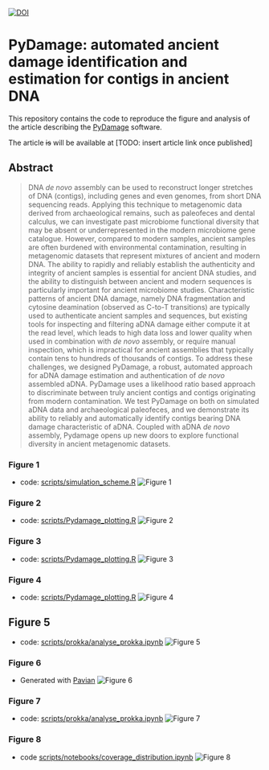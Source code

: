 [![DOI](https://zenodo.org/badge/294103665.svg)](https://zenodo.org/badge/latestdoi/294103665)

# PyDamage: automated ancient damage identification and estimation for contigs in ancient DNA

This repository contains the code to reproduce the figure and analysis of the article describing the [PyDamage](https://github.com/maxibor/pydamage) software.

The article ~~is~~ will be available at [TODO: insert article link once published]

## Abstract

>DNA *de novo* assembly can be used to reconstruct longer stretches of DNA (contigs), including genes and even genomes, from short DNA sequencing reads. Applying this technique to metagenomic data derived from archaeological remains, such as paleofeces and dental calculus, we can investigate past microbiome functional diversity that may be absent or underrepresented in the modern microbiome gene catalogue. However, compared to modern samples, ancient samples are often burdened with environmental contamination, resulting in metagenomic datasets that represent mixtures of ancient and modern DNA. The ability to rapidly and reliably establish the authenticity and integrity of ancient samples is essential for ancient DNA studies, and the ability to distinguish between ancient and modern sequences is particularly important for ancient microbiome studies. Characteristic patterns of ancient DNA damage, namely DNA fragmentation and cytosine deamination (observed as C-to-T transitions) are typically used to authenticate ancient samples and sequences, but existing tools for inspecting and filtering aDNA damage either compute it at the read level, which leads to high data loss and lower quality when used in combination with *de novo* assembly, or require manual inspection, which is impractical for ancient assemblies that typically contain tens to hundreds of thousands of contigs. To address these challenges, we designed PyDamage, a robust, automated approach for aDNA damage estimation and authentication of *de novo* assembled aDNA. PyDamage uses a likelihood ratio based approach to discriminate between truly ancient contigs and contigs originating from modern contamination. We test PyDamage on both on simulated aDNA data and archaeological paleofeces, and we demonstrate its ability to reliably and automatically identify contigs bearing DNA damage characteristic of aDNA. Coupled with aDNA *de novo* assembly, Pydamage opens up new doors to explore functional diversity in ancient metagenomic datasets.


### Figure 1

- code: [scripts/simulation_scheme.R](scripts/simulation_scheme.R)
![Figure 1](plots/Pydamage_simulation_scheme.png)

### Figure 2

- code: [scripts/Pydamage_plotting.R](scripts/Pydamage_plotting.R)
![Figure 2](plots/ModelFit.png)

### Figure 3

- code: [scripts/Pydamage_plotting.R](scripts/Pydamage_plotting.R)
![Figure 3](plots/Predicted_Accuracy.png)

### Figure 4

- code: [scripts/Pydamage_plotting.R](scripts/Pydamage_plotting.R)
![Figure 4](plots/Observed_Accuracy.png)

## Figure 5

- code: [scripts/prokka/analyse_prokka.ipynb](scripts/prokka/analyse_prokka.ipynb)
![Figure 5](plots/prediction_accuracy_thresholds.png)

### Figure 6

- Generated with [Pavian](https://github.com/fbreitwieser/pavian)
![Figure 6](plots/sankey.png)

### Figure 7

- code: [scripts/prokka/analyse_prokka.ipynb](scripts/prokka/analyse_prokka.ipynb)
![Figure 7](plots/contigs_damage.png)

### Figure 8

- code [scripts/notebooks/coverage_distribution.ipynb](scripts/notebooks/coverage_distribution.ipynb)
![Figure 8](plots/coverage_distribution.png)

